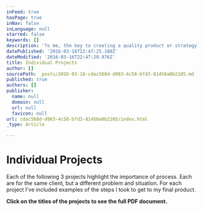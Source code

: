 ```yaml
---
inFeed: true
hasPage: true
inNav: false
inLanguage: null
starred: false
keywords: []
description: 'To me, the key to creating a quality product or strategy is a quality investment in process: Find a problem, do the research, make a plan, then create, revise, execute and evaluate. And repeat.'
datePublished: '2016-03-16T22:47:25.180Z'
dateModified: '2016-03-16T22:47:20.976Z'
title: Individual Projects
author: []
sourcePath: _posts/2016-03-16-cdac568d-d983-4c58-bfd3-81450a0b2105.md
published: true
authors: []
publisher:
  name: null
  domain: null
  url: null
  favicon: null
url: cdac568d-d983-4c58-bfd3-81450a0b2105/index.html
_type: Article

---
```

# Individual Projects

Each of the following 3 projects highlight the importance of process. Each are for the same client, but a different problem and situation. For each project I've included examples of the steps I took to get to my final product.

**Click on the titles of the projects to see the full PDF document.**